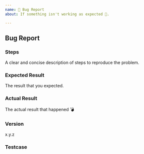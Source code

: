 ```yaml
---
name: 🐛 Bug Report
about: If something isn't working as expected 🔧.

---
```


## Bug Report

### Steps
A clear and concise description of steps to reproduce the problem.

### Expected Result
The result that you expected.

### Actual Result
The actual result that happened 💣

### Version
x.y.z

### Testcase
[Fork, update, and replace this pen to show the bug]:
https://codesandbox.io/s/2l3n74j9y